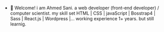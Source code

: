 - 👋 Welcome!
 i am Ahmed Sani.
 a web developer (front-end developer) / computer scientist.
 my skill set HTML | CSS | javaScript | Bosstrap4  | Sass | React.js | Wordpress |...
 working experience 1+ years. but still learnig.
 
